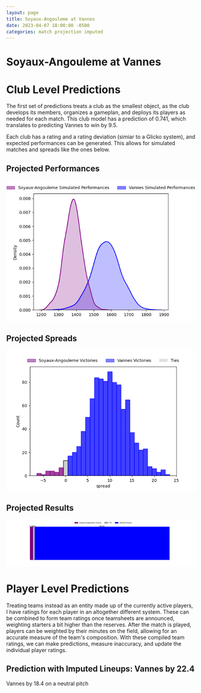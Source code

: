 ```yaml
---  
layout: page  
title: Soyaux-Angouleme at Vannes  
date: 2023-04-07 18:00:00 -0500  
categories: match projection imputed  
---
```

# Soyaux-Angouleme at Vannes

# Club Level Predictions


The first set of predictions treats a club as the smallest object, as the club develops its members, organizes a gameplan, and deploys its players as needed for each match. This club model has a prediction of 0.741, which translates to predicting Vannes to win by 9.5.

Each club has a rating and a rating deviation (simiar to a Glicko system), and expected performances can be generated. This allows for simulated matches and spreads like the ones below.
## Projected Performances


![Projected Performances](plots/performances_2023-04-07-Vannes-Soyaux-Angouleme.png)
## Projected Spreads


![Projected Spreads](plots/spreads_2023-04-07-Vannes-Soyaux-Angouleme.png)
## Projected Results


![Projected Results](plots/resultbar_2023-04-07-Vannes-Soyaux-Angouleme.png)
# Player Level Predictions


Treating teams instead as an entity made up of the currently active players, I have ratings for each player in an altogether different system. These can be combined to form team ratings once teamsheets are announced, weighting starters a bit higher than the reserves. After the match is played, players can be weighted by their minutes on the field, allowing for an accurate measure of the team's composition. With these compiled team ratings, we can make predictions, measure inaccuracy, and update the individual player ratings.
## Prediction with Imputed Lineups: Vannes by 22.4


Vannes by 18.4 on a neutral pitch

